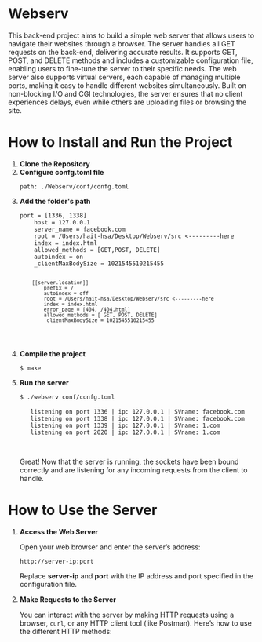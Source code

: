 <h1>Webserv</h1>
<p>This back-end project aims to build a simple web server that allows users to navigate their websites through a browser. The server handles all GET requests on the back-end, delivering accurate results. It supports GET, POST, and DELETE methods and includes a customizable configuration file, enabling users to fine-tune the server to their specific needs. The web server also supports virtual servers, each capable of managing multiple ports, making it easy to handle different websites simultaneously. Built on non-blocking I/O and CGI technologies, the server ensures that no client experiences delays, even while others are uploading files or browsing the site.</p>
<h1>How to Install and Run the Project</h1>
<ol>
   <li><strong>Clone the Repository</strong></li>
   <li><strong>Configure confg.toml file</strong></li>
   <pre><code>path: ./Webserv/conf/confg.toml</code></pre>
   <li><strong>Add the folder's path</strong></li>
   <pre><code>port = [1336, 1338]
	host = 127.0.0.1
	server_name = facebook.com
	root = /Users/hait-hsa/Desktop/Webserv/src <---------here
	index = index.html
	allowed_methods = [GET,POST, DELETE]
	autoindex = on
	_clientMaxBodySize = 1021545510215455

		[[server.location]]
			prefix = /
			autoindex = off
			root = /Users/hait-hsa/Desktop/Webserv/src <---------here
			index = index.html
			error_page = [404, /404.html]
			allowed_methods = [ GET, POST, DELETE]
			_clientMaxBodySize = 1021545510215455
   </code></pre>
   <li><strong>Compile the project</strong></li>
   <pre><code>$ make</code></pre>
   <li><strong>Run the server</strong></li>
   <pre><code>$ ./webserv conf/confg.toml</code>
   <code>
   listening on port 1336 | ip: 127.0.0.1 | SVname: facebook.com
   listening on port 1338 | ip: 127.0.0.1 | SVname: facebook.com
   listening on port 1339 | ip: 127.0.0.1 | SVname: 1.com
   listening on port 2020 | ip: 127.0.0.1 | SVname: 1.com
   </code>
   </pre>
   <p>Great! Now that the server is running, the sockets have been bound correctly and are listening for any incoming requests from the client to handle.</p>
</ol>
<h1>How to Use the Server</h1>
<ol>
   <li><strong>Access the Web Server</strong></li>
   <p>Open your web browser and enter the server’s address:</p>
   <pre><code>http://server-ip:port</code></pre>
   <p>Replace <strong>server-ip</strong> and <strong>port</strong> with the IP address and port specified in the configuration file.</p>
   <li><strong>Make Requests to the Server</strong></li>
   <p>You can interact with the server by making HTTP requests using a browser, <code>curl</code>, or any HTTP client tool (like Postman). Here’s how to use the different HTTP methods:</p>
</ol>